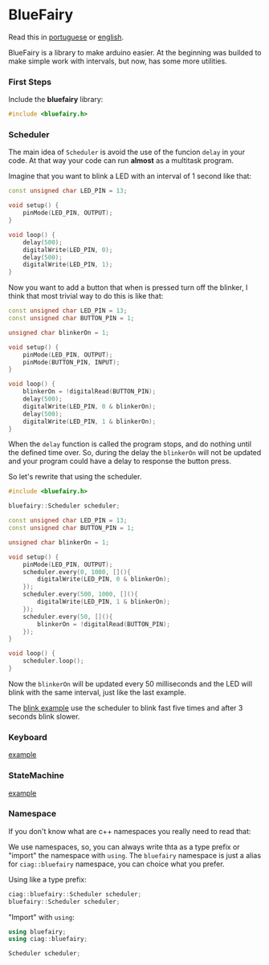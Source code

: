 # BlueFairy

Read this in [portuguese](README.pt_BR.md) or [english](README.md).

BlueFairy is a library to make arduino easier. At the beginning was builded to make simple work with intervals, but now, has some more utilities.

### First Steps

Include the **bluefairy** library:
```c++
#include <bluefairy.h>
```


### Scheduler

The main idea of `Scheduler` is avoid the use of the funcion `delay` in your code.
At that way your code can run **almost** as a multitask program.


Imagine that you want to blink a LED with an interval of 1 second like that:

```c++
const unsigned char LED_PIN = 13;

void setup() {
    pinMode(LED_PIN, OUTPUT);
}

void loop() {
    delay(500);
    digitalWrite(LED_PIN, 0);
    delay(500);
    digitalWrite(LED_PIN, 1);
}
```

Now you want to add a button that when is pressed turn off the blinker, I think that most trivial way to do this is like that:


```c++
const unsigned char LED_PIN = 13;
const unsigned char BUTTON_PIN = 1;

unsigned char blinkerOn = 1;

void setup() {
    pinMode(LED_PIN, OUTPUT);
    pinMode(BUTTON_PIN, INPUT);
}

void loop() {
    blinkerOn = !digitalRead(BUTTON_PIN);
    delay(500);
    digitalWrite(LED_PIN, 0 & blinkerOn);
    delay(500);
    digitalWrite(LED_PIN, 1 & blinkerOn);
}
```
When the `delay` function is called the program stops, and do nothing until the defined time over. So, during the delay the `blinkerOn` will not be updated and your program could have a delay to response the button press.

So let's rewrite that using the scheduler.

```c++
#include <bluefairy.h>

bluefairy::Scheduler scheduler;

const unsigned char LED_PIN = 13;
const unsigned char BUTTON_PIN = 1;

unsigned char blinkerOn = 1;

void setup() {
    pinMode(LED_PIN, OUTPUT);
    scheduler.every(0, 1000, [](){
        digitalWrite(LED_PIN, 0 & blinkerOn);
    });
    scheduler.every(500, 1000, [](){
        digitalWrite(LED_PIN, 1 & blinkerOn);
    });
    scheduler.every(50, [](){
        blinkerOn = !digitalRead(BUTTON_PIN);
    });
}

void loop() {
    scheduler.loop();
}
```

Now the `blinkerOn` will be updated every 50 milliseconds and the LED will blink with the same interval, just like the last example.

The [blink example](/examples/Blink/Blink.ino) use the scheduler to blink fast five times and after 3 seconds blink slower.

### Keyboard
[example](/examples/Keyboard/Keyboard.ino)
### StateMachine
[example](/examples/State/State.ino)
### Namespace

If you don't know what are c++ namespaces you really need to read that:

We use namespaces, so, you can always write thta as a type prefix or "import" the namespace with `using`.
The `bluefairy` namespace is just a alias for `ciag::bluefairy` namespace, you can choice what you prefer.

Using like a type prefix:

```c++
ciag::bluefairy::Scheduler scheduler;
bluefairy::Scheduler scheduler;
```

"Import" with `using`:

```c++
using bluefairy;
using ciag::bluefairy;

Scheduler scheduler;
```
